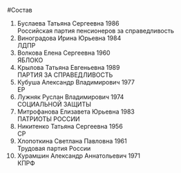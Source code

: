 #Состав
1. Буслаева Татьяна Сергеевна 1986   
    Российская партия пенсионеров за справедливость
2. Виноградова Ирина Юрьевна 1984   
    ЛДПР
3. Волкова Елена Сергеевна 1960   
    ЯБЛОКО
4. Крылова Татьяна Евгеньевна 1989   
    ПАРТИЯ ЗА СПРАВЕДЛИВОСТЬ
5. Кубуша Александр Владимирович 1977   
    ЕР
6. Лужняк Руслан Владимирович 1974   
    СОЦИАЛЬНОЙ ЗАЩИТЫ
7. Митрофанова Елизавета Юрьевна 1983   
    ПАТРИОТЫ РОССИИ
8. Никитенко Татьяна Сергеевна 1956   
    СР
9. Хлопоткина Светлана Павловна 1961   
    Трудовая партия России
10. Хурамшин Александр Аннатольевич 1971   
    КПРФ

